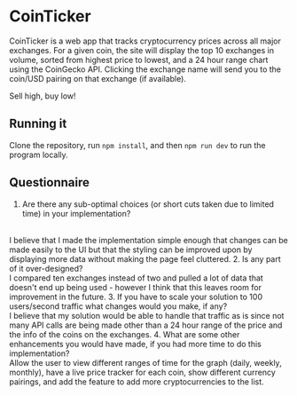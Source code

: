 # CoinTicker
CoinTicker is a web app that tracks cryptocurrency prices across all major exchanges. For a given coin, the site will display the top 10 exchanges in volume, sorted from highest price to lowest, and a 24 hour range chart using the CoinGecko API. Clicking the exchange name will send you to the coin/USD pairing on that exchange (if available).

Sell high, buy low!

## Running it

Clone the repository, run `npm install`, and then `npm run dev` to run the program locally. 

## Questionnaire
1.  Are there any sub-optimal choices (or short cuts taken due to limited time) in your implementation?
<br/>
I believe that I made the implementation simple enough that changes can be made easily to the UI but that the styling can be improved upon by displaying more data without making the page feel cluttered.
2.  Is any part of it over-designed?  
<br/>
I compared ten exchanges instead of two and pulled a lot of data that doesn't end up being used - however I think that this leaves room for improvement in the future.
3.  If you have to scale your solution to 100 users/second traffic what changes would you make, if any?
<br/>
I believe that my solution would be able to handle that traffic as is since not many API calls are being made other than a 24 hour range of the price and the info of the coins on the exchanges.
4.  What are some other enhancements you would have made, if you had more time to do this implementation?
<br/>
Allow the user to view different ranges of time for the graph (daily, weekly, monthly), have a live price tracker for each coin, show different currency pairings, and add the feature to add more cryptocurrencies to the list.